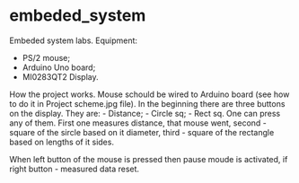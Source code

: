 # embeded_system
Embeded system labs.
Equipment: 
* PS/2 mouse;
* Arduino Uno board;
* MI0283QT2 Display.

How the project works.
Mouse schould be wired to Arduino board (see how to do it in Project scheme.jpg file).
In the beginning there are three buttons on the display. 
They are: - Distance;
	  - Circle sq;
	  - Rect sq.
One can press any of them. First one measures distance, that mouse went,
second - square of the sircle based on it diameter,
third - square of the rectangle based on lengths of it sides.

When left button of the mouse is pressed then pause moude is activated,
if right button - measured data reset.

